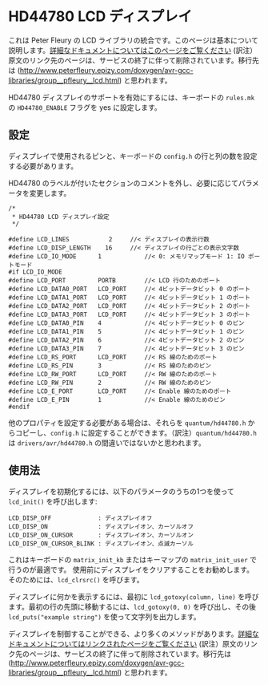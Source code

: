 # HD44780 LCD ディスプレイ

<!---
  original document: 0.8.123:docs/feature_hd44780.md
  git diff 0.8.123 HEAD -- docs/feature_hd44780.md | cat
-->

これは Peter Fleury の LCD ライブラリの統合です。このページは基本について説明します。[詳細なドキュメントについてはこのページをご覧ください](http://homepage.hispeed.ch/peterfleury/doxygen/avr-gcc-libraries/group__pfleury__lcd.html) (訳注）原文のリンク先のページは、サービスの終了に伴って削除されています。移行先は (http://www.peterfleury.epizy.com/doxygen/avr-gcc-libraries/group__pfleury__lcd.html) と思われます。

HD44780 ディスプレイのサポートを有効にするには、キーボードの `rules.mk` の `HD44780_ENABLE` フラグを yes に設定します。

## 設定

ディスプレイで使用されるピンと、キーボードの `config.h` の行と列の数を設定する必要があります。


HD44780 のラベルが付いたセクションのコメントを外し、必要に応じてパラメータを変更します。
````
/*
 * HD44780 LCD ディスプレイ設定
 */

#define LCD_LINES           2     //< ディスプレイの表示行数
#define LCD_DISP_LENGTH    16     //< ディスプレイの行ごとの表示文字数
#define LCD_IO_MODE      1            //< 0: メモリマップモード 1: IO ポートモード
#if LCD_IO_MODE
#define LCD_PORT         PORTB        //< LCD 行のためのポート
#define LCD_DATA0_PORT   LCD_PORT     //< 4ビットデータビット 0 のポート
#define LCD_DATA1_PORT   LCD_PORT     //< 4ビットデータビット 1 のポート
#define LCD_DATA2_PORT   LCD_PORT     //< 4ビットデータビット 2 のポート
#define LCD_DATA3_PORT   LCD_PORT     //< 4ビットデータビット 3 のポート
#define LCD_DATA0_PIN    4            //< 4ビットデータビット 0 のピン
#define LCD_DATA1_PIN    5            //< 4ビットデータビット 1 のピン
#define LCD_DATA2_PIN    6            //< 4ビットデータビット 2 のピン
#define LCD_DATA3_PIN    7            //< 4ビットデータビット 3 のピン
#define LCD_RS_PORT      LCD_PORT     //< RS 線のためのポート
#define LCD_RS_PIN       3            //< RS 線のためのピン
#define LCD_RW_PORT      LCD_PORT     //< RW 線のためのポート
#define LCD_RW_PIN       2            //< RW 線のためのピン
#define LCD_E_PORT       LCD_PORT     //< Enable 線のためのポート
#define LCD_E_PIN        1            //< Enable 線のためのピン
#endif
````

他のプロパティを設定する必要がある場合は、それらを `quantum/hd44780.h` からコピーし、`config.h` に設定することができます。（訳注）`quantum/hd44780.h` は `drivers/avr/hd44780.h` の間違いではないかと思われます。

## 使用法

ディスプレイを初期化するには、以下のパラメータのうちの1つを使って `lcd_init()` を呼び出します:
````
LCD_DISP_OFF             : ディスプレイオフ
LCD_DISP_ON              : ディスプレイオン、カーソルオフ
LCD_DISP_ON_CURSOR       : ディスプレイオン、カーソルオン
LCD_DISP_ON_CURSOR_BLINK : ディスプレイオン、点滅カーソル
````
これはキーボードの `matrix_init_kb` またはキーマップの `matrix_init_user` で行うのが最適です。
使用前にディスプレイをクリアすることをお勧めします。
そのためには、`lcd_clrsrc()` を呼びます。

ディスプレイに何かを表示するには、最初に `lcd_gotoxy(column, line)` を呼びます。最初の行の先頭に移動するには、`lcd_gotoxy(0, 0)` を呼び出し、その後 `lcd_puts("example string")` を使って文字列を出力します。

ディスプレイを制御することができる、より多くのメソッドがあります。[詳細なドキュメントについてはリンクされたページをご覧ください](http://homepage.hispeed.ch/peterfleury/doxygen/avr-gcc-libraries/group__pfleury__lcd.html) (訳注）原文のリンク先のページは、サービスの終了に伴って削除されています。移行先は (http://www.peterfleury.epizy.com/doxygen/avr-gcc-libraries/group__pfleury__lcd.html) と思われます。
